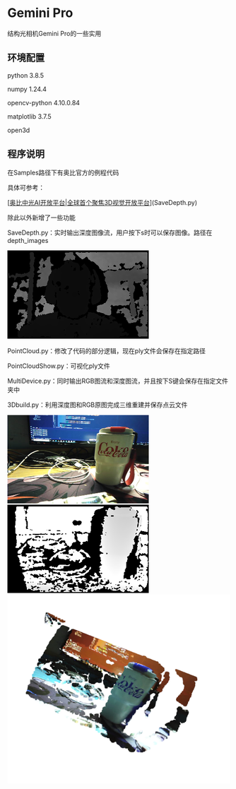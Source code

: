 # Gemini Pro

结构光相机Gemini Pro的一些实用

## 环境配置

python 3.8.5

numpy 1.24.4

opencv-python 4.10.0.84

matplotlib 3.7.5

open3d

## 程序说明

在Samples路径下有奥比官方的例程代码

具体可参考：

[[奥比中光AI开放平台|全球首个聚焦3D视觉开放平台](https://vcp.developer.orbbec.com.cn/documentation)](SaveDepth.py)

除此以外新增了一些功能

SaveDepth.py：实时输出深度图像流，用户按下s时可以保存图像。路径在depth_images

![image](https://github.com/YJxyzxyz/Gemini-Pro/blob/master/python3.8/Samples/depth_images/depth_frame_0.png)

PointCloud.py：修改了代码的部分逻辑，现在ply文件会保存在指定路径

PointCloudShow.py：可视化ply文件

MultiDevice.py：同时输出RGB图流和深度图流，并且按下S键会保存在指定文件夹中

3Dbuild.py：利用深度图和RGB原图完成三维重建并保存点云文件

![image](https://github.com/YJxyzxyz/Gemini-Pro/blob/master/python3.8/Samples/saved_images/color_image.png)
![image](https://github.com/YJxyzxyz/Gemini-Pro/blob/master/python3.8/Samples/saved_images/depth_image.png)
![image](https://github.com/YJxyzxyz/Gemini-Pro/blob/master/python3.8/Samples/saved_images/pointcloud.png)
